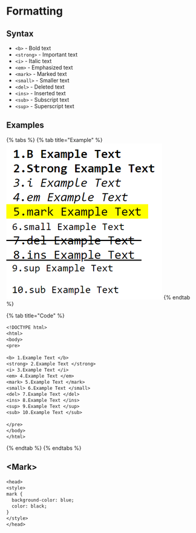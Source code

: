 # Formatting

## Syntax

* `<b>` - Bold text
* `<strong>` - Important text
* `<i>` - Italic text
* `<em>` - Emphasized text
* `<mark>` - Marked text
* `<small>` - Smaller text
* `<del>` - Deleted text
* `<ins>` - Inserted text
* `<sub>` - Subscript text
* `<sup>` - Superscript text

## Examples

{% tabs %}
{% tab title="Example" %}
![](../../.gitbook/assets/image%20%281%29.png)
{% endtab %}

{% tab title="Code" %}
```markup
<!DOCTYPE html>
<html>
<body>
<pre>

<b> 1.Example Text </b>
<strong> 2.Example Text </strong>
<i> 3.Example Text </i>
<em> 4.Example Text </em>
<mark> 5.Example Text </mark>
<small> 6.Example Text </small>
<del> 7.Example Text </del>
<ins> 8.Example Text </ins>
<sup> 9.Example Text </sup>
<sub> 10.Example Text </sub>

</pre>
</body>
</html>
```
{% endtab %}
{% endtabs %}

## &lt;Mark&gt;

```markup
<head>
<style>
mark { 
  background-color: blue;
  color: black;
}
</style>
</head>
```

